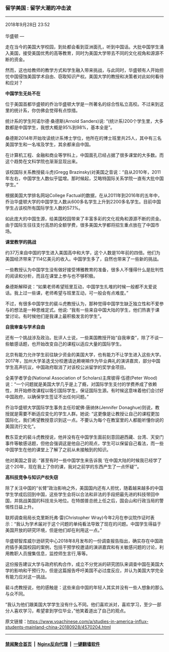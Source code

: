 ### 留学美国 : 留学大潮的冲击波
------------------------

<div class="published">
 <span class="date" title="中国时间">
  <time datetime="2018-09-28T23:52:15+08:00">
   2018年9月28日 23:52
  </time>
 </span>
</div>
<br/>
<div class="wsw">
 <span class="dateline">
  华盛顿 —
 </span>
 <p>
  走在当今的美国大学校园，到处都会看到亚洲面孔，听到中国话。大批中国学生涌入美国，接受美国优秀的高等教育，同时为美国大学带去不同的文化视角和源源不断的资金。
 </p>
 <p>
  然而，这也给教师的教学方式和学生融入带来挑战，与此同时，华盛顿有人开始担忧中国侵蚀美国学术自由、窃取知识产权。美国大学的教授和决策者对此如何看待和应对？
 </p>
 <p>
  <strong>
   中国学生无处不在
  </strong>
 </p>
 <p>
  位于美国首都华盛顿的乔治华盛顿大学是一所著名的综合性私立高校。不过来到这里的统计系，你仿佛会觉得有点惊措。
 </p>
 <p>
  统计系的学生阿诺尔德·桑德斯(Arnold Sanders)说: “(统计系)200个学生里，大多数都是中国学生，我想大概是95%到98%，基本全是”。
 </p>
 <p>
  桑德斯2014年开始攻读统计系博士学位，他所在的博士班里共25人，其中有三名美国学生和一名埃及学生，其余都来自中国。
 </p>
 <p>
  在计算机工程、金融和商业等学科上，中国面孔已经占据了很多课堂的大多数。而这个趋势在文科学院也渐渐显现出来。
 </p>
 <p>
  该校国际关系教授裴斗虎(Gregg Brazinsky)对美国之音说：“自从2010年，2011年左右，中国学生人数似乎猛增。那时候起，艾略特国际关系学院一直有大批中国学生。”
 </p>
 <p>
  根据美国大学排名网站College Factual的数据，在从2011年到2016年的五年中，乔治华盛顿大学的中国学生人数从600多名学生上升到2200多名学生。目前中国学生占该校所有国际学生人数的57.1%。
 </p>
 <p>
  如此庞大的中国生源，给美国校园带来了丰富多彩的文化视角和源源不断的资金。由于国际生往往支付高昂的全额学费，很多美国大学都将招生重点放在了中国市场。
 </p>
 <p>
  <strong>
   课堂教学的挑战
  </strong>
 </p>
 <p>
  约37万来自中国的学生进入美国高中和大学，这个人数是10年前的四倍。他们为美国经济带来了114亿美元的收入。中国学生多了，自然也带来了一些新的挑战。
 </p>
 <p>
  一些教授认为中国学生没有做好接受博雅教育的准备，很多人不懂得什么是批判性的阅读和分析，而且在课堂上参与也不够积极。
 </p>
 <p>
  桑德斯解释说：“如果老师希望班里互动，中国学生扎堆的时候一般都不太爱说话。我上过一些课，老师希望与班里互动，可一般会有点难度。”
 </p>
 <p>
  不过，有很多中国学生的裴斗虎教授认为，那种觉得中国学生缺乏独立性和不爱参与的想法是一种思维定式。他说: “我有一些来自中国大陆的学生，他们热衷于课堂讨论。有时候他们是我课上最积极发言的学生”。
 </p>
 <p>
  <strong>
   自我审查与学术自由
  </strong>
 </p>
 <p>
  还有一个挑战涉及政治。批评人士说，一些美国教授开始“自我审查”，除了不谈一些敏感话题，也开始改变自己的课程以适应大量的国际学生。
 </p>
 <p>
  北京有能力允许学生前往缺少资金的美国大学，也有能力不让学生进入这些大学。2017年，加州大学圣迭戈分校邀请达赖喇嘛作为毕业典礼的演讲嘉宾，部分中国学生高声抗议，中国政府取消了对该校公派留学的奖学金项目。
 </p>
 <p>
  全美学者学会(National Association of Scholars)主席彼得·伍德(Peter Wood)说：“一个问题就是美国大学几乎是上了瘾，对国际学生支付的学费养成了依赖性，并开始修改课程以吸引国际学生，保证国际生源。有时候这意味着他们会讨好中国政府，以确保学生签证不出任何问题。”
 </p>
 <p>
  乔治华盛顿大学国际学生事务主任珍妮佛·唐纳休(Jennifer Donaghue)则说，教授就是需要不断适应变化的学生人群。她说: “这更像是让教授让自己的课程更加国际化，我们希望教授意识到这一点。不要认为每个在教室里的人都能听懂你说的美国流行文化”。
 </p>
 <p>
  教东亚史的裴斗虎教授说，他并没有在中国学生面前刻意回避西藏、台湾、天安门事件等敏感话题，但他会强调这是他自己的观点，学生可以保留自己看法，而一些中国学生在他的课堂上了解了之前从未接触到的知识。
 </p>
 <p>
  他对美国之音说: “甚至有时一些中国学生来告诉我 ‘在中国大陆的时候我已经学了这个20年，现在我上了你的课，我对之前学的东西产生了一点怀疑’”。
 </p>
 <p>
  <strong>
   高科技竞争与知识产权失窃
  </strong>
 </p>
 <p>
  除了关注中国的“长臂”政治影响之外，美国国内还有人担忧，随着越来越多的中国学生学成后回到中国，这些学生会将以合法和非法的手段把最先进的科技带回中国，并挑战美国的科技龙头地位。在特朗普总统上任之后，国会山和行政当局的警惕性日益上升。
 </p>
 <p>
  联邦调查局局长克里斯托弗·雷(Christopher Wray)今年2月在参议院作证时表示：“我认为学术届对于这个问题的单纯看法导致了现在的问题。中国学生得益于美国开放的研究环境，但是他们却在利用这一点。”
 </p>
 <p>
  华盛顿智库威尔逊研究中心2018年8月发布的一份调查报告指出，确实存在中国政府插手美国校园的案例，包括干预学校邀请的演讲嘉宾和有关敏感问题的讨论，利用教职人员搜集信息，监控师生言行,等等。
 </p>
 <p>
  这份报告建议大学与政府机构合作，成立不分党派的研究团队来调查中国在美国大学的影响和干预行为，但是这篇报告呼吁美国不必过度反应，并认为美国大学完全有能力应对这一挑战。
 </p>
 <p>
  裴斗虎教授说，他的感触是：这些来自中国的年轻人其实并没有一些人想象的那么与众不同。
 </p>
 <p>
  “我认为他们跟美国大学学生没有什么不同。他们喜欢派对，喜欢学习，至少一部分人喜欢学习，希望拿到学位毕业，”他笑着道出了自己的观点。
 </p>
</div>

原文链接：https://www.voachinese.com/a/studies-in-america-influx-students-mainland-china-20180928/4570204.html


------------------------
#### [禁闻聚合首页](https://github.com/gfw-breaker/banned-news/blob/master/README.md) &nbsp;|&nbsp; [Nginx反向代理](https://github.com/gfw-breaker/open-proxy/blob/master/README.md) &nbsp;|&nbsp;  [一键翻墙软件](https://github.com/gfw-breaker/nogfw/blob/master/README.md)